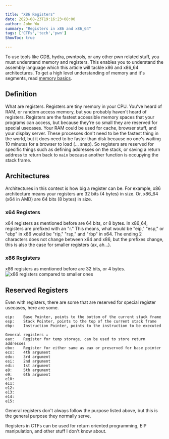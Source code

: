 ```yaml
---

title: "X86 Registers"
date: 2023-08-23T19:16:23+08:00
author: John Wu
summary: "Registers in x86 and x86_64"
tags: ['CTFs','tech','pwn']
ShowToc: true

---
```


To use tools like GDB, hydra, pwntools, or any other pwn related stuff, you must understand memory and registers.
This enables you to understand the assembly language which this article will tackle x86 and x86_64 architectures.
To get a high level understanding of memory and it's segments, read [memory basics](/posts/notes/memory-basics).

## Definition
What are registers.
Registers are tiny memory in your CPU.
You've heard of RAM, or random access memory, but you probably haven't heard of registers.
Registers are the fastest accessible memory spaces that your programs can access, but because they're so small they are reserved for special usecases.
Your RAM could be used for cache, browser stuff, and your display server.
These processes don't need to be the fastest thing in the world, but it does need to be faster than disk because no one's waiting 10 minutes for a browser to load (... snap).
So registers are reserved for specific things such as defining addresses on the stack, or saving a return address to return back to `main` because another function is occupying the stack frame.

## Architectures
Architectures in this context is how big a register can be.
For example, x86 architecture means your registers are 32 bits (4 bytes) in size.
Or, x86_64 (x64 in AMD) are 64 bits (8 bytes) in size.

### x64 Registers
x64 registers as mentioned before are 64 bits, or 8 bytes.
In x86_64, registers are prefixed with an "r."
This means, what would be "eip," "esp," or "ebp" in x86 would be "rip," "rsp," and "rbp" in x64.
The ending 2 characters does not change between x64 and x86, but the prefixes change, this is also the case for smaller registers (ax, ah...).

### x86 Registers
x86 registers as mentioned before are 32 bits, or 4 bytes.
![x86 registers compared to smaller ones](/CTF-notes/x86-registers.png)

## Reserved Registers
Even with registers, there are some that are reserved for special register usecases, here are some.
```
eip:    Base Pointer, points to the bottom of the current stack frame
esp:    Stack Pointer, points to the top of the current stack frame
ebp:    Instruction Pointer, points to the instruction to be executed

General registers ↓
eax:    Register for temp storage, can be used to store return addresses
ebx:    Register for either same as eax or preserved for base pointer
ecx:    4th argument
edx:    3rd argument
esi:    2nd argument
edi:    1st argument
e8:     5th argument
e9:     6th argument
e10:
e11:
e12:
e13:
e14:
e15:
```

General registers don't always follow the purpose listed above, but this is the general purpose they normally serve.

Registers in CTFs can be used for return oriented programming, EIP manipulation, and other stuff I don't know about.
